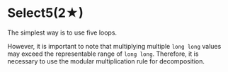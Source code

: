 # Select5(2★)

The simplest way is to use five loops.

However, it is important to note that multiplying multiple `long long` values may exceed the representable range of `long long`. Therefore, it is necessary to use the modular multiplication rule for decomposition.
